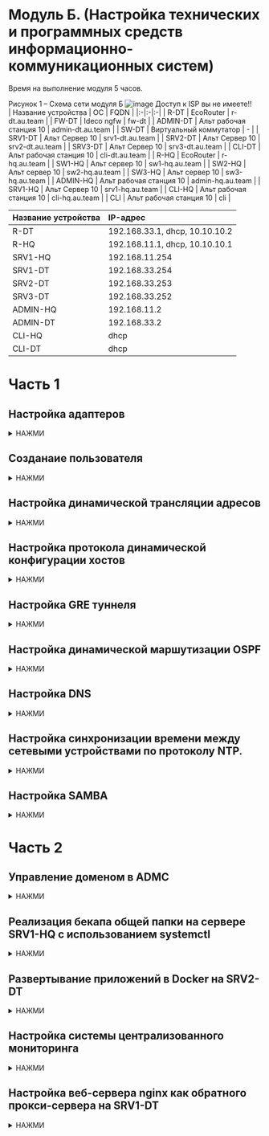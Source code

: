 # Модуль Б. (Настройка технических и программных средств информационно-коммуникационных систем)

Время на выполнение модуля 5 часов.  

Рисунок 1 – Схема сети модуля Б
![image](https://github.com/user-attachments/assets/7df8d97e-b954-424d-930e-9664f50d9825)
Доступ к ISP вы не имеете!!
 
| Название устройства | ОС | FQDN |
|:-|:-|:-|
| R-DT | EcoRouter | r-dt.au.team |
| FW-DT | Ideco ngfw | fw-dt |
| ADMIN-DT | Альт рабочая станция 10 | admin-dt.au.team |
| SW-DT | Виртуальный коммутатор | - |
| SRV1-DT | Альт Сервер 10 | srv1-dt.au.team |
| SRV2-DT | Альт Сервер 10 | srv2-dt.au.team |
| SRV3-DT | Альт Сервер 10 | srv3-dt.au.team |
| CLI-DT | Альт рабочая станция 10 | cli-dt.au.team |
| R-HQ | EcoRouter | r-hq.au.team |
| SW1-HQ | Альт сервер 10 | sw1-hq.au.team |
| SW2-HQ | Альт сервер 10 | sw2-hq.au.team |
| SW3-HQ | Альт сервер 10 | sw3-hq.au.team |
| ADMIN-HQ | Альт рабочая станция 10 | admin-hq.au.team |
| SRV1-HQ | Альт Сервер 10 | srv1-hq.au.team |
| CLI-HQ | Альт рабочая станция 10 | cli-hq.au.team |
| CLI | Альт рабочая станция 10 | cli |

| Название устройства | IP-адрес |
|:-|:-|
| R-DT | 192.168.33.1, dhcp, 10.10.10.2 |
| R-HQ | 192.168.11.1, dhcp, 10.10.10.1 |
| SRV1-HQ | 192.168.11.254 |
| SRV1-DT | 192.168.33.254 |
| SRV2-DT | 192.168.33.253 |
| SRV3-DT | 192.168.33.252 |
| ADMIN-HQ | 192.168.11.2 |
| ADMIN-DT | 192.168.33.2 |
| CLI-HQ | dhcp |
| CLI-DT | dhcp |

# Часть 1
## Настройка адаптеров
  <details>
    <summary>НАЖМИ</summary>

Для того чтобы посмотреть какие адаптеры подключены к устройству прописываем:
```
ip link show
```
Далее необходимо создать директорию по пути
```
mkdir /etc/net/ifaces/
```
1) На адаптере для локальной сети файл "options" должен выглядить так:
   
![image](https://github.com/user-attachments/assets/39004dc1-d143-4a41-939c-0b4112b226e2)

2) Для выхода в интернет так:
   
![image](https://github.com/user-attachments/assets/9054222e-80d8-4b08-af23-5fe98b2b1188)


Для того чтобы при перезапуске не сбрасывался адреса устройства необходимо в папке /etc/systemd/system создать файл сервиса:
1) network-restart.timer:
```
[Unit]
Description=Restart Network Timer

[Timer]
OnStartupSec=10s
Unit=network-restart.service

[Install]
WantedBy=timers.target
```
2) network-restart.service:
```
[Unit]
Description=Restart Network Service

[Service]
Type=oneshot
ExecStart=/bin/systemctl restart network

[Install]
WantedBy=multi-user.target
```
Чтобы запустить службу прописываем:
```
systemctl enable network-restart.timer
```

  </details>
  
## Созданаие пользователя
  <details>
    <summary>НАЖМИ</summary>
    
Для того чтобы создать пользователя прописываем:
```
adduser sshuser
```
Задаем пароль:
```
passwd sshuser
```
Добавляем в группу sudo:
```
usermod -aG wheel sshuser
```
Для того чтобы при выполнении команды sudo не запрашивался пароль необходимо отредактировать файл /etc/sudoers. Вписываем:
```
sshuser ALL=(ALL) NOPASSWD: ALL
```

  </details>

## Настройка динамической трансляции адресов
  <details>
    <summary>НАЖМИ</summary>
    
Откройте файл /etc/sysctl.conf и добавьте строку:
```
net.ipv4.ip_forward=1
```
Отредактируйте строчку в файле /etc/net/sysctl.conf:
```
net.ipv4.ip_forward=1
```
Пропишите команду для настройки динамической трансляции адресов:
```
iptables -t nat -A POSTROUTING -o ens37 -j MASQUERADE
sysctl -p
```
Далее необходимо сохранить настройки:
```
mkdir /etc/iptables
iptables-save>/etc/iptables/rules.v4
```
Для того чтобы после перезагрузки роутера не сбрасывались настройки необходимо прописать systemd-юнит iptables-restore.service:
```
[Unit]
Description=Restore iptables rules
Before=network.target

[Service]
Type=oneshot
ExecStart=/sbin/iptables-restore /etc/iptables/rules.v4

[Install]
WantedBy=multi-user.target
```
Далее необходимо включить юнит:
```
systemctl enable iptables-restore.service
systemctl start iptables-restore.service
```

</details>

## Настройка протокола динамической конфигурации хостов
<details>
    <summary>НАЖМИ</summary>
  
  Для начала укажем сетевой интерфейс, через который будет работать DHCP-сервер:
```
vim /etc/sysconfig/dhcpd
```
![image](https://github.com/user-attachments/assets/db8ed7d5-0088-4872-929e-0a6e904ca657)

В папке /etc/dhcp/ необходимо создать файл dhcpd.conf:
```
cp dhcpd.conf.example dhcpd.conf
```
Отредактируйте файл dhcpd.conf следующим образом:

![image](https://github.com/user-attachments/assets/c96ecbb5-faae-4fb4-a9cb-89e5ded75565)

Перезагружаем службу:
```
systemctl restart dhcpd
```

Чтобы служба включалась после перезапуска устройства можно добавить ее в systemd юнит следующим образом(редактируется служба network-restart.service):

![image](https://github.com/user-attachments/assets/e929cbfd-2d7e-49c1-9a27-db636dfb165c)


</details>

## Настройка GRE туннеля
<details>
    <summary>НАЖМИ</summary>

 Создаем директорию для туннеля:
 ```
mkdir /etc/net/ifaces/tun1
```
Редактируем файл options следующим образом:

![image](https://github.com/user-attachments/assets/e6e0a7c4-6e93-4d32-a328-1d0949e78c63)

Здесь TUNLOCAL - IP адресс адаптера с NAT на настраиваемом роутере, TUNREMOTE на другом роутере.

Задаем IP адрес:
```
echo 10.10.10.1/30 > /etc/net/ifaces/tun1/ipv4address
```
Перезагружаем сеть:
```
systemctl restart network
```

</details>

## Настройка динамической маршутизации OSPF
<details>
    <summary>НАЖМИ</summary>

Устаналиваем пакет quagga:
```
apt-get install quagga
```
Редактируем файл /etc/quagga/ospfd.conf следующим образом:

![image](https://github.com/user-attachments/assets/16e7fa71-9dd3-4db0-b3b8-d2a8c66ebe67)

Редактируем файл /etc/quagga/zebra.conf следующим образом:

![image](https://github.com/user-attachments/assets/2ac82a2c-ee19-49a9-9f70-290c658b7164)

Включаем ospfd и zebra:
```
systemctl start ospfd zebra
```
Проверяем туннель:
```
vtysh -c "show ip ospf neighbor"
```
Для того чтобы сохранить настройки и добавить ospfd и zebra в автозагрузку необходимо создать unit-файлы:

  Создайте файл /etc/systemd/system/ospfd.service:
  ```
[Unit]
Description=Open Shortest Path First daemon

[Service]
ExecStart=/usr/sbin/ospfd
Restart=on-failure

[Install]
WantedBy=multi-user.target
```
И файл /etc/systemd/system/zebra.service:
```
[Unit]
Description=Zebra daemon

[Service]
ExecStart=/usr/sbin/zebra
Restart=on-failure

[Install]
WantedBy=multi-user.target
```
Необходимо запустить службы:
```
systemctl daemon-reload
systemctl enable ospfd zebra
systemctl start ospfd zebra
```

</details>

## Настройка DNS
<details>
    <summary>НАЖМИ</summary>

### SRV1-HQ
Для начала необходимо отредактировать файл /etc/bind/options.conf:
```
listen-on { any; };
allow-query { any; };
allow-transfer { 192.168.33.254; };
```
Включаем resolv:
```
nano /etc/net/ifaces/ens33/resolv.conf
```
```
systemctl restart network
```
Автозагрузка bind:
```
systemctl enable --now bind
```
Создаем прямую и обратную зону в /etc/bind/local.conf:

![image](https://github.com/user-attachments/assets/e2363b2a-676e-4b05-aabd-22fd82610b84)

Копируем дефолты:
```
cp /etc/bind/zone/{localhost,au.db}
cp /etc/bind/zone/127.in-addr.arpa /etc/bind/zone/11.168.192.in-addr.arpa.db
cp /etc/bind/zone/127.in-addr.arpa /etc/bind/zone/33.168.192.in-addr.arpa.db
```
Назначаем права:
```
chown root:named /etc/bind/zone/au.db
chown root:named /etc/bind/zone/11.168.192.in-addr.arpa.db
chown root:named /etc/bind/zone/33.168.192.in-addr.arpa.db
```
Настраиваем зону прямого просмотра /etc/bind/zone/au.db:

![image](https://github.com/user-attachments/assets/a19e12c8-f4b8-4fbe-b3b7-03db2661374a)

Настраиваем зону обратного просмотра /etc/bind/zone/11.168.192.in-addr.arpa.db:

![image](https://github.com/user-attachments/assets/dabffe3f-e53e-482b-99d7-965558bb529d)

Настраиваем зону обратного просмотра /etc/bind/zone/33.168.192.in-addr.arpa.db:

![image](https://github.com/user-attachments/assets/1fb3f96e-11ab-4d50-b964-1cd835737882)

Проверяем зоны:
```
named-checkconf -z
```

![image](https://github.com/user-attachments/assets/accf29f3-8684-4295-a4a7-c4c25ec49010)

### SRV1-DT
Конфиг
```
vim /etc/bind/options.conf
```

![image](https://github.com/abdurrah1m/Professionals_2024/assets/148451230/e90d49ce-6735-4fdb-b44a-0b1c62b8305a)

Добавляем зоны

![image](https://github.com/user-attachments/assets/d56f5eab-0717-4cdb-b4f3-67fe0e46345c)

Резолв `/etc/net/ifaces/ens33/resolv.conf`:
```
search au.team
nameserver 192.168.11.254
nameserver 192.168.33.254
```
Перезапуск адаптера:
```
systemctl restart network
```
Автозагрузка:
```
systemctl enable --now bind
```
SLAVE:
```
control bind-slave enabled
```

</details>

## Настройка синхронизации времени между сетевыми устройствами по протоколу NTP. 
  <details>
    <summary>НАЖМИ</summary>
    
Установка chrony:
```
apt-get install chrony
```
Редактируем конфиг /etc/chrony.conf:
```
server ntp2.vniiftri.ru iburst
allow 192.168.11.0/24
allow 192.168.33.0/24
local stratum 5
```
Запускаем chrony:
```
systemctl enable chronyd
systemctl start chronyd
```
Если успешно то вывод chronyc sources будет следующим:

![image](https://github.com/user-attachments/assets/ef643891-3879-4a21-a0a1-6a06d7339222)

На клиентах в конфиге редактируем:
```
server 192.168.11.254 iburst
```
chronyc source:

![image](https://github.com/user-attachments/assets/d19babd1-5d37-4e95-bae0-ecffbae41aee)

Альтернативно можно настроить через NTP:
```
apt-get install ntp
vim /etc/ntp.conf
```
Указываем:
```
server 127.127.1.0
server ntp2.vniiftri.ru iburst
fudge 127.127.1.0 stratum 5
restrict 192.168.11.0 mask 255.255.255.0 nomodify notrap
restrict 192.168.33.0 mask 255.255.255.0 nomodify notrap
```
Запускаем и проверяем:
```
systemctl enable ntp
systemctl start ntp
ntpq -p
```

 </details>

## Настройка SAMBA 
  <details>
    <summary>НАЖМИ</summary>
    
Устанавливаем SAMBA:
```
apt-get update
apt-get install samba samba-dc
```
Создаем домен:
```
rm /etc/samba/smb.conf
samba-tool domain provision --use-rfc2307 --interactive
```
Настройка BIND9_DLZ:
```
vim /etc/bind/named.conf.local
```
Вставляем:
```
dlz "AD DNS Zone" {
  database "dlopen /usr/lib/x86_64-linux-gnu/samba/bind9/dlz_bind9.so";
};
```
Создаем группы:
```
samba-tool group add group1
samba-tool group add group2
samba-tool group add group3
```
Создаем пользователей:
```
for i in {1..30}; do
    samba-tool user create user$i P@ssw0rd
    if [ $i -le 10 ]; then
        samba-tool group addmembers group1 user$i
    elif [ $i -le 20 ]; then
        samba-tool group addmembers group2 user$i
    else
        samba-tool group addmembers group3 user$i
    fi
done
```
Создаем подразделения:
```
samba-tool ou create OU=CLI
samba-tool ou create OU=ADMIN
```
Добавляем зоны обратного просмотра:
```
samba-tool dns zonecreate 127.0.0.1 11.168.192.in-addr.arpa -U administrator
samba-tool dns zonecreate 127.0.0.1 33.168.192.in-addr.arpa -U administrator
samba-tool dns zonelist 127.0.0.1 -U administrator
```
Проверяем Kerberos (Если не будет подключаться):
```
vim /etc/krb5.conf
```
Редактирум:
```
[libdefaults]
 default_realm = AU.TEAM
 dns_lookup_kdc = true
[realms]
 AU.TEAM = {
  kdc = srv1-hq.au.team
  admin_server = srv1-hq.au.team
 }
[domain_realm]
 .au.team = AU.TEAM
 au.team = AU.TEAM
```
Получаем билет Kerberos:
```
kinit administrator@AU.TEAM
klist
```
Добавляем устройства в домен:
```
apt-get update
apt-get install samba samba-dc
rm /etc/samba/smb.conf
sudo samba-tool domain join au.team DC -U administrator
```
Помещаем компьютеры в подразделения:
```
samba-tool computer move ADMIN-DT OU=ADMIN
samba-tool computer move CLI-DT OU=CLI
samba-tool computer move ADMIN-HQ OU=ADMIN
samba-tool computer move CLI-HQ OU=CLI
```
Создаем общую папку:
```
sudo mkdir -p /opt/data/SAMBA
sudo chmod -R 777 /opt/data/SAMBA
```
Редактируем /etc/samba/smb.conf:
```
[SAMBA]
path = /opt/data/SAMBA
read only = no
browsable = yes
valid users = @group1, @group2, @group3
```

 </details>

# Часть 2

## Управление доменом в ADMC
<details>
    <summary>НАЖМИ</summary>
    Делать все в конфигурации компьютера.

  Картинку можно разместить в папке клиента заранее и настроить политику на нее, потому что сетевые папки со старта компьютер не видит и фон не прогрузится.
    
</details>

## Реализация бекапа общей папки на сервере SRV1-HQ с использованием systemctl
<details>
    <summary>НАЖМИ</summary>
Создаем скрипт:
  
  ```
  vim /usr/local/bin/backup.sh
  ```
  
Cкрипт:
  ```
#!/bin/bash

# Указываем путь к исходной папке и целевому каталогу для бэкапов
SOURCE_DIR="/opt/data/SAMBA"
BACKUP_DIR="/var/backups"
DATE=$(date +"%Y-%m-%d_%H%M")

# Проверяем наличие каталога для бэкапов
if [ ! -d "$BACKUP_DIR" ]; then
  mkdir -p "$BACKUP_DIR"
fi

# Выполняем архивацию
tar -czf "${BACKUP_DIR}/backup_${DATE}.tar.gz" "$SOURCE_DIR"
```

Делаем скрипт исполняемым:
```
chmod +x /usr/local/bin/backup.sh
```

Создаем файл сервис:
```
vim /etc/systemd/system/backup.service
```

Файл:
```
[Unit]
Description=Backup service for SAMBA shared folder
After=network.target

[Service]
Type=simple
ExecStart=/usr/local/bin/backup.sh

[Install]
WantedBy=multi-user.target
```
Создаем таймер:
```
vim /etc/systemd/system/backup.timer
```

Таймер:
```
[Unit]
Description=Run backup daily at 8 PM

[Timer]
OnCalendar=20:00
Persistent=true
Unit=backup.service

[Install]
WantedBy=timers.target
```

Запускаем службы:
```
systemctl daemon-reload
systemctl enable backup.service backup.timer
systemctl start backup.service backup.timer
```

</details>

## Развертывание приложений в Docker на SRV2-DT
<details>
    <summary>НАЖМИ</summary>

Устанавливаем если не установлен:
```
apt-get update
apt-get install docker-ce
```

Запускаем локальный docker registry:
```
docker run -d -p 5000:5000 --restart=always --name registry registry:2
docker ps
```

Создаем директорию для WEB:
```
mkdir ~/web-app
cd ~/web-app
```

Создаем index.html
```
vim index.html
```

Файл:
```
<html>
    <body>
        <center><h1><b>WEB</b></h1></center>
    </body>
</html>
```

Создаем dockerfile:
```
vim Dockerfile
```

Файл:
```
FROM nginx:alpine

COPY index.html /usr/share/nginx/html/index.html

EXPOSE 80
```

Собираем и загружаем образ в локальный Registry:
```
docker build -t localhost:5000/web:1.0 .
docker push localhost:5000/web:1.0
curl http://localhost:5000/v2/_catalog
```

Запускаем:
```
docker run -d --name web -p 80:80 --restart=always localhost:5000/web:1.0
docker ps
```

### ЕСЛИ НЕ ЗАПУСКАЕТСЯ:

Проблема может быть в том что какой то другой процесс использует 80 порт, поэтому необходимо узнать это:
```
netstat -tuln | grep :80
lsof -i :80
```

Останавливаем процесс:
```
systemctl stop название процесса
systemctl disable название процесса
```

Если не помогло можно попробовать перенаправить контейнер с 8080 порта на 80:
```
docker run -d --name web -p 8080:80 --restart=always localhost:5000/web:1.0
```

### Если используем порт 8080 то в браузере вбиваем http://192.168.33.253:8080

### Если 80, то http://192.168.33.253

В случае успеха страница будет выглядеть так:

![image](https://github.com/user-attachments/assets/21efa5a5-fcfd-4c22-94b1-a0f0f33a7054)


</details>

## Настройка системы централизованного мониторинга
<details>
    <summary>НАЖМИ</summary>
  
### Не работает 

Устанавливаем пакеты:
```
apt-get update
apt-get install postgresql17 postgresql17-contrib apache2 zabbix-server-pgsql postgresql17-server postgresql17-server-devel zabbix-agent
```

Инициализируем БД:
```
sudo -u postgres initdb -D /var/lib/pgsql/data
```

Запускаем Postgresql:
```
systemctl start postgresql
systemctl enable postgresql
```

Подключаемся к Postgresql:
```
sudo -u postgres psql
```

Создаем БД и юзера:
```
CREATE DATABASE zabbix;
CREATE USER zabbix WITH PASSWORD 'zabbixpwd';
GRANT ALL PRIVILEGES ON DATABASE zabbix TO zabbix;
\q
```

Импортируем схему Zabbix в бд:
```
rpm -q zabbix-server-pgsql
sudo wget https://cdn.zabbix.com/zabbix/sources/stable/7.0/zabbix-7.0.9.tar.gz
sudo tar -xvzf zabbix-7.0.9.tar.gz
sudo cd zabbix-7.0.9/database/postgresql/
cat schema.sql | sudo -u zabbix psql zabbix
cat images.sql | sudo -u zabbix psql zabbix
cat data.sql | sudo -u zabbix psql zabbix
zcat /usr/share/doc/zabbix-server-pgsql/create.sql.gz | sudo -u zabbix psql zabbix
```

Проверяем БД и юзера:
```
sudo -u postgres psql -c "\l"
sudo -u postgres psql -d zabbix -U zabbix -W
```

Редактируем конфиг Zabbix Server - /etc/zabbix/zabbix_server.conf:
```
DBHost=localhost
DBName=zabbix
DBUser=zabbix
DBPassword=zabbixpwd
```

Создаем конфиг Zabbix:
```
cd /etc/httpd2/conf/addon.d
vim A.zabbix.conf
```

конфиг:
```
<VirtualHost *:80>
    DocumentRoot /usr/share/zabbix
    <Directory /usr/share/zabbix>
        Options Indexes FollowSymLinks
        AllowOverride None
        Require all granted
    </Directory>
</VirtualHost>
```

Настраиваем часовой пояс:
```
cd /etc/php/8.2/apache2-mod_php
sudo pluma php.ini
```

Редактируем:
```
date.timezone = Europe/Moscow
```

Запускаем Zabbix:
```
sudo systemctl start zabbix_pgsql
sudo systemctl enable zabbix_pgsql
```

</details>


## Настройка веб-сервера nginx как обратного прокси-сервера на SRV1-DT
<details>
    <summary>НАЖМИ</summary>

Устанавливаем nginx:
```
sudo apt update
sudo apt install nginx
```

Создаем конфиг для www.au.team:
```
sudo vim /etc/nginx/sites-available/www.au.team
```

Конфиг:
```
server {
    listen 80;
    server_name www.au.team;

    location / {
        proxy_pass http://192.168.33.253:8080;  
        proxy_set_header Host $host;
        proxy_set_header X-Real-IP $remote_addr;
        proxy_set_header X-Forwarded-For $proxy_add_x_forwarded_for;
        proxy_set_header X-Forwarded-Proto $scheme;
    }
}
```

Включаем:
```
sudo ln -s /etc/nginx/sites-available.d/www.au.team /etc/nginx/sites-enabled.d/
```

Проверяем конфиг nginx:
```
sudo nginx -t
```

Перезапускаем:
```
sudo systemctl restart nginx
```

На dns сервере необходимо создать запись:
```
sudo samba-tool dns add 127.0.0.1 au.team www A 192.168.33.253 -U administrator
```

### Работает через 8080 порт 

![image](https://github.com/user-attachments/assets/e8e65473-022f-44e6-9670-421ae9e3a969)


</details>
